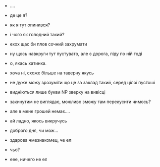 - ....
- де це я?
- як я тут опинився?
- і чого як голодний такий?
- еххх щас би плов сочний захрумати
- ну щось навкруги тут пустувато, але є дорога, піду по ній тоді

- о, якась хатинка.
- хоча ні, схоже більше на таверну якусь
- не дуже можу зрозуміти що це за заклад такий, серед цілої пустоші
- видніються лише букви NP зверху на вивісці
- закинутим не виглядає, можливо зможу там перекусити чимось?
- але в мене грошей немає....
- ай ладно, якось викручусь

- доброго дня, чи мож...
- здарова чмезнакомец, че ел
- чьо?
- еее, ничего не ел
